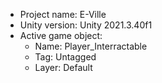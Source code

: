 <!-- UNITY CODE ASSIST INSTRUCTIONS START -->
- Project name: E-Ville
- Unity version: Unity 2021.3.40f1
- Active game object:
  - Name: Player_Interractable
  - Tag: Untagged
  - Layer: Default
<!-- UNITY CODE ASSIST INSTRUCTIONS END -->